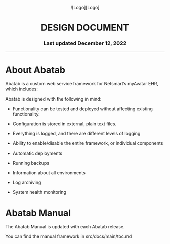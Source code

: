 <div align="center">

![Logo][Logo]

# DESIGN DOCUMENT

<h3>
  Last updated December 12, 2022
</h3>

</div>

***

# About Abatab

Abatab is a custom web service framework for Netsmart’s myAvatar EHR, which includes:

Abatab is designed with the following in mind:

* Functionality can be tested and deployed without affecting existing functionality. 

* Configuration is stored in external, plain text files.

* Everything is logged, and there are different levels of logging

* Ability to enable/disable the entire framework, or individual components

* Automatic deployments

* Running backups

* Information about all environments

* Log archiving

* System health monitoring

# Abatab Manual

The Abatab Manual is updated with each Abatab release.

You can find the manual framework in src/docs/main/toc.md
